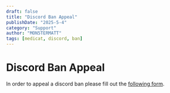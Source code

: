 ```yaml
---
draft: false
title: "Discord Ban Appeal"
publishDate: "2025-5-4"
category: "Support"
author: "MON5TERMATT"
tags: [medicat, discord, ban]
---
```

# Discord Ban Appeal

In order to appeal a discord ban please fill out the [following form](https://forms.mon5termatt.com/forms/medicat-usb-discord-unban-request-azh2lf). 